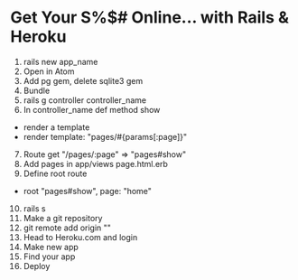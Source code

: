 # Get Your S%$# Online... with Rails & Heroku

1. rails new app_name
2. Open in Atom
3. Add pg gem, delete sqlite3 gem
4. Bundle
5. rails g controller controller_name
6. In controller_name def method show
  - render a template
  - render template: "pages/#{params[:page]}"
7. Route get "/pages/:page" => "pages#show"
8. Add pages in app/views page.html.erb
9. Define root route
  - root "pages#show", page: "home"
10. rails s
11. Make a git repository
12. git remote add origin ""
13. Head to Heroku.com and login
14. Make new app
15. Find your app
16. Deploy

